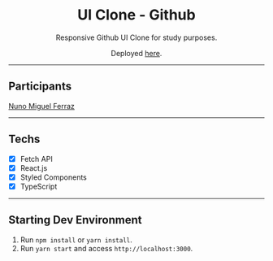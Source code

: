 <h1 align="center">
UI Clone - Github
</h1>

<p align="center">Responsive Github UI Clone for study purposes.</p>
<p align="center">Deployed <a href="#">here</a>.</p>

<hr>

## Participants
[Nuno Miguel Ferraz](https://github.com/nmferraz)

---

## Techs

- [x] Fetch API
- [x] React.js
- [x] Styled Components
- [x] TypeScript

---

## Starting Dev Environment

1. Run `npm install` or `yarn install`.<br />
2. Run `yarn start` and access `http://localhost:3000`.<br />
